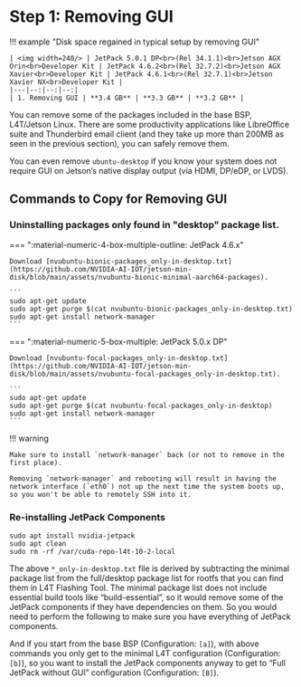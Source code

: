 # Step 1: Removing GUI

!!! example "Disk space regained in typical setup by removing GUI"

    | <img width=240/> | JetPack 5.0.1 DP<br>(Rel 34.1.1)<br>Jetson AGX Orin<br>Developer Kit | JetPack 4.6.2<br>(Rel 32.7.2)<br>Jetson AGX Xavier<br>Developer Kit | JetPack 4.6.1<br>(Rel 32.7.1)<br>Jetson Xavier NX<br>Developer Kit |
    |---|--:|--:|--:|
    | 1. Removing GUI | **3.4 GB** | **3.3 GB** | **3.2 GB** |

You can remove some of the packages included in the base BSP, L4T/Jetson Linux. There are some productivity applications like LibreOffice suite and Thunderbird email client (and they take up more than 200MB as seen in the previous section), you can safely remove them. 

You can even remove `ubuntu-desktop` if you know your system does not require GUI on Jetson’s native display output (via HDMI, DP/eDP, or LVDS).

## Commands to Copy for Removing GUI

### Uninstalling packages only found in "desktop" package list.

=== ":material-numeric-4-box-multiple-outline: JetPack 4.6.x"

    Download [nvubuntu-bionic-packages_only-in-desktop.txt](https://github.com/NVIDIA-AI-IOT/jetson-min-disk/blob/main/assets/nvubuntu-bionic-minimal-aarch64-packages).

    ```
    sudo apt-get update
    sudo apt-get purge $(cat nvubuntu-bionic-packages_only-in-desktop.txt) 
    sudo apt-get install network-manager
    ```

=== ":material-numeric-5-box-multiple: JetPack 5.0.x DP"

    Download [nvubuntu-focal-packages_only-in-desktop.txt](https://github.com/NVIDIA-AI-IOT/jetson-min-disk/blob/main/assets/nvubuntu-focal-packages_only-in-desktop.txt).

    ```
    sudo apt-get update
    sudo apt-get purge $(cat nvubuntu-focal-packages_only-in-desktop)
    sudo apt-get install network-manager
    ```

!!! warning 

    Make sure to install `network-manager` back (or not to remove in the first place).

    Removing `network-manager` and rebooting will result in having the network interface (`eth0`) not up the next time the system boots up, so you won't be able to remotely SSH into it.


### Re-installing JetPack Components

```
sudo apt install nvidia-jetpack
sudo apt clean
sudo rm -rf /var/cuda-repo-l4t-10-2-local
```

The above `*_only-in-desktop.txt` file is derived by subtracting the minimal package list from the full/desktop package list for rootfs that you can find them in L4T Flashing Tool. The minimal package list does not include essential build tools like “build-essential”, so it would remove some of the JetPack components if they have dependencies on them. 
So you would need to perform the following to make sure you have everything of JetPack components.

And if you start from the base BSP (Configuration: `[a]`), with above commands you only get to the minimal L4T configuration (Configuration: `[b]`), so you want to install the JetPack components anyway to get to “Full JetPack without GUI” configuration (Configuration: `[B]`).

